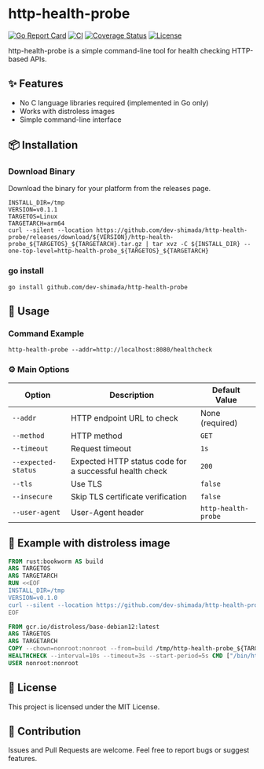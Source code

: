 # http-health-probe

[![Go Report Card](https://goreportcard.com/badge/github.com/dev-shimada/http-health-probe)](https://goreportcard.com/report/github.com/dev-shimada/http-health-probe)
[![CI](https://github.com/dev-shimada/http-health-probe/actions/workflows/CI.yaml/badge.svg)](https://github.com/dev-shimada/http-health-probe/actions/workflows/CI.yaml)
[![Coverage Status](https://coveralls.io/repos/github/dev-shimada/http-health-probe/badge.svg?branch=main)](https://coveralls.io/github/dev-shimada/http-health-probe?branch=main)
[![License](https://img.shields.io/badge/license-MIT-blue)](https://github.com/dev-shimada/http-health-probe/blob/master/LICENSE)

http-health-probe is a simple command-line tool for health checking HTTP-based APIs. 

## ✨ Features

- No C language libraries required (implemented in Go only)
- Works with distroless images
- Simple command-line interface

## 📦 Installation

### Download Binary

Download the binary for your platform from the releases page.
```shell
INSTALL_DIR=/tmp
VERSION=v0.1.1
TARGETOS=Linux
TARGETARCH=arm64
curl --silent --location https://github.com/dev-shimada/http-health-probe/releases/download/${VERSION}/http-health-probe_${TARGETOS}_${TARGETARCH}.tar.gz | tar xvz -C ${INSTALL_DIR} --one-top-level=http-health-probe_${TARGETOS}_${TARGETARCH}
```

### go install

```shell
go install github.com/dev-shimada/http-health-probe
```

## 🚀 Usage

### Command Example

```shell
http-health-probe --addr=http://localhost:8080/healthcheck
```

### ⚙️ Main Options

| Option              | Description                                             | Default Value       |
| ------------------- | ------------------------------------------------------- | ------------------- |
| `--addr`            | HTTP endpoint URL to check                              | None (required)     |
| `--method`          | HTTP method                                             | `GET`               |
| `--timeout`         | Request timeout                                         | `1s`                |
| `--expected-status` | Expected HTTP status code for a successful health check | `200`               |
| `--tls`             | Use TLS                                                 | `false`             |
| `--insecure`        | Skip TLS certificate verification                       | `false`             |
| `--user-agent`      | User-Agent header                                       | `http-health-probe` |

## 🐳 Example with distroless image

```Dockerfile
FROM rust:bookworm AS build
ARG TARGETOS
ARG TARGETARCH
RUN <<EOF
INSTALL_DIR=/tmp
VERSION=v0.1.0
curl --silent --location https://github.com/dev-shimada/http-health-probe/releases/download/${VERSION}/http-health-probe_${TARGETOS}_${TARGETARCH}.tar.gz | tar xvz -C ${INSTALL_DIR} --one-top-level=http-health-probe_${TARGETOS}_${TARGETARCH}
EOF

FROM gcr.io/distroless/base-debian12:latest
ARG TARGETOS
ARG TARGETARCH
COPY --chown=nonroot:nonroot --from=build /tmp/http-health-probe_${TARGETOS}_${TARGETARCH}/http-health-probe /bin/http-health-probe
HEALTHCHECK --interval=10s --timeout=3s --start-period=5s CMD ["/bin/http-health-probe", "--addr=:3000"]
USER nonroot:nonroot
```

## 📝 License

This project is licensed under the MIT License.

## 🤝 Contribution

Issues and Pull Requests are welcome. Feel free to report bugs or suggest features.
